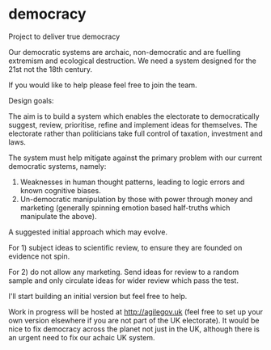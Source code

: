 # democracy
Project to deliver true democracy

Our democratic systems are archaic, non-democratic and are fuelling extremism and ecological destruction. 
We need a system designed for the 21st not the 18th century.

If you would like to help please feel free to join the team.

Design goals:

The aim is to build a system which enables the electorate to democratically suggest, review, prioritise, refine and implement ideas for themselves. The electorate rather than politicians take full control of taxation, investment and laws.

The system must help mitigate against the primary problem with our current democratic systems, namely:

1) Weaknesses in human thought patterns, leading to logic errors and known cognitive biases.
2) Un-democratic manipulation by those with power through money and marketing (generally spinning emotion based half-truths which manipulate the above).

A suggested initial approach which may evolve.

For 1) subject ideas to scientific review, to ensure they are founded on evidence not spin.

For 2) do not allow any marketing. Send ideas for review to a random sample and only circulate ideas for wider review which pass the test.

I'll start building an initial version but feel free to help.

Work in progress will be hosted at http://agilegov.uk (feel free to set up your own version elsewhere if you are not part of the UK electorate).
It would be nice to fix democracy across the planet not just in the UK, although there is an urgent need to fix our achaic UK system.



